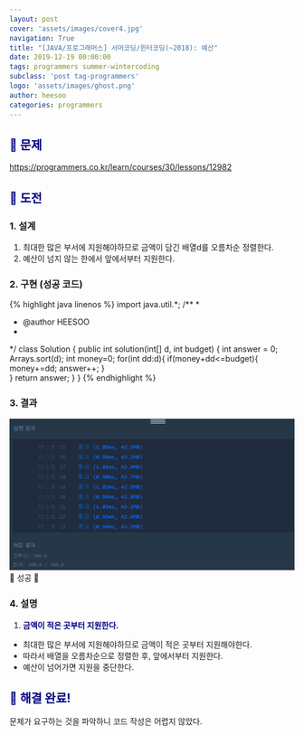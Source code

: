 ```yaml
---
layout: post
cover: 'assets/images/cover4.jpg'
navigation: True
title: "[JAVA/프로그래머스] 서머코딩/윈터코딩(~2018): 예산"
date: 2019-12-19 00:00:00
tags: programmers summer-wintercoding
subclass: 'post tag-programmers'
logo: 'assets/images/ghost.png'
author: heesoo
categories: programmers
---
```

## <span style="color:navy">👀 문제</span>
<https://programmers.co.kr/learn/courses/30/lessons/12982>

## <span style="color:navy">👊 도전</span>

### 1. 설계
1. 최대한 많은 부서에 지원해야하므로 금액이 담긴 배열d를 오름차순 정렬한다.
2. 예산이 넘지 않는 한에서 앞에서부터 지원한다.

### 2. 구현 (성공 코드)
{% highlight java linenos %}
import java.util.*;
/**
 *
 * @author HEESOO
 *
 */
 class Solution {
   public int solution(int[] d, int budget) {
       int answer = 0;
       Arrays.sort(d);
       int money=0;
       for(int dd:d){
           if(money+dd<=budget){
               money+=dd;
               answer++;
           }              
       }
       return answer;
   }
 }
 {% endhighlight %}

### 3. 결과
![실행결과](./assets/images/191219_1.PNG)
🤟 성공 🤟

### 4. 설명
1. **<span style="color:navy">금액이 적은 곳부터 지원한다.</span>**
- 최대한 많은 부서에 지원해야하므로 금액이 적은 곳부터 지원해야한다.
- 따라서 배열을 오름차순으로 정렬한 후, 앞에서부터 지원한다.
- 예산이 넘어가면 지원을 중단한다.

## <span style="color:navy">👏 해결 완료!</span>
문제가 요구하는 것을 파악하니 코드 작성은 어렵지 않았다.
